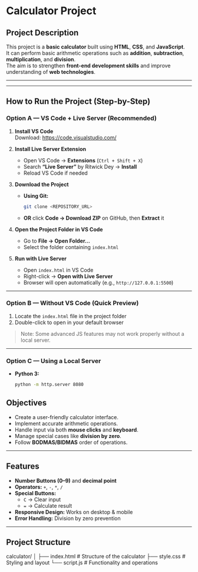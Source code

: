 
#  Calculator Project

##  Project Description
This project is a **basic calculator** built using **HTML**, **CSS**, and **JavaScript**.  
It can perform basic arithmetic operations such as **addition**, **subtraction**, **multiplication**, and **division**.  
The aim is to strengthen **front-end development skills** and improve understanding of **web technologies**.

---

---

##  How to Run the Project (Step-by-Step)

### Option A — VS Code + Live Server (Recommended)
1) **Install VS Code**  
   Download: https://code.visualstudio.com/

2) **Install Live Server Extension**  
   - Open VS Code → **Extensions** (`Ctrl + Shift + X`)  
   - Search **“Live Server”** by Ritwick Dey → **Install**  
   - Reload VS Code if needed

3) **Download the Project**  
   - **Using Git:**  
     ```bash
     git clone <REPOSITORY_URL>
     ```
   - **OR** click **Code → Download ZIP** on GitHub, then **Extract** it

4) **Open the Project Folder in VS Code**  
   - Go to **File → Open Folder…**  
   - Select the folder containing `index.html`

5) **Run with Live Server**  
   - Open `index.html` in VS Code  
   - Right-click → **Open with Live Server**  
   - Browser will open automatically (e.g., `http://127.0.0.1:5500`)

---

### Option B — Without VS Code (Quick Preview)
1) Locate the `index.html` file in the project folder  
2) Double-click to open in your default browser  
> Note: Some advanced JS features may not work properly without a local server.

---

### Option C — Using a Local Server
- **Python 3:**
  ```bash
  python -m http.server 8080


##  Objectives
- Create a user-friendly calculator interface.
- Implement accurate arithmetic operations.
- Handle input via both **mouse clicks** and **keyboard**.
- Manage special cases like **division by zero**.
- Follow **BODMAS/BIDMAS** order of operations.

---

##  Features
- **Number Buttons (0–9)** and **decimal point**
- **Operators:** `+`, `-`, `*`, `/`
- **Special Buttons:**  
  - `C` → Clear input  
  - `=` → Calculate result
- **Responsive Design:** Works on desktop & mobile
- **Error Handling:** Division by zero prevention

---

##  Project Structure
calculator/
│
├── index.html # Structure of the calculator
├── style.css # Styling and layout
└── script.js # Functionality and operations
